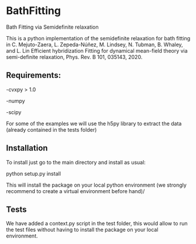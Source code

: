 # BathFitting
Bath Fitting via Semidefinite relaxation

This is a python implementation of the semidefinite relaxation for bath fitting in C. Mejuto-Zaera, L. Zepeda-Núñez, M. Lindsey, N. Tubman, B. Whaley, and L. Lin Efficient hybridization Fitting for dynamical mean-field theory via semi-definite relaxation, Phys. Rev. B 101, 035143, 2020.

## Requirements: 

-cvxpy > 1.0

-numpy

-scipy 

For some of the examples we will use the h5py library to extract the data (already contained in the tests folder)

## Installation

To install just go to the main directory and install as usual: 

python setup.py install

This will install the package on your local python environment (we strongly recommend to create a virtual environment before hand)/

## Tests

We have added a context.py script in the test folder, this would allow to run the test files without having to install the package on your local environment. 
